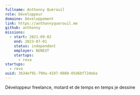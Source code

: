 ```yaml
---
fullname: Anthonny Quérouil
role: Développeur
domaine: Développement
link: https://anthonnyquerouil.me
github: anthonny
missions:
  - start: 2021-09-02
    end: 2023-07-01
    status: independent
    employer: BENEXT
    startups:
      - reva
startups:
  - reva
uuid: 3634ef91-790a-4197-9880-05d6bf72deba
---
```

Développeur freelance, motard et de temps en temps je dessine